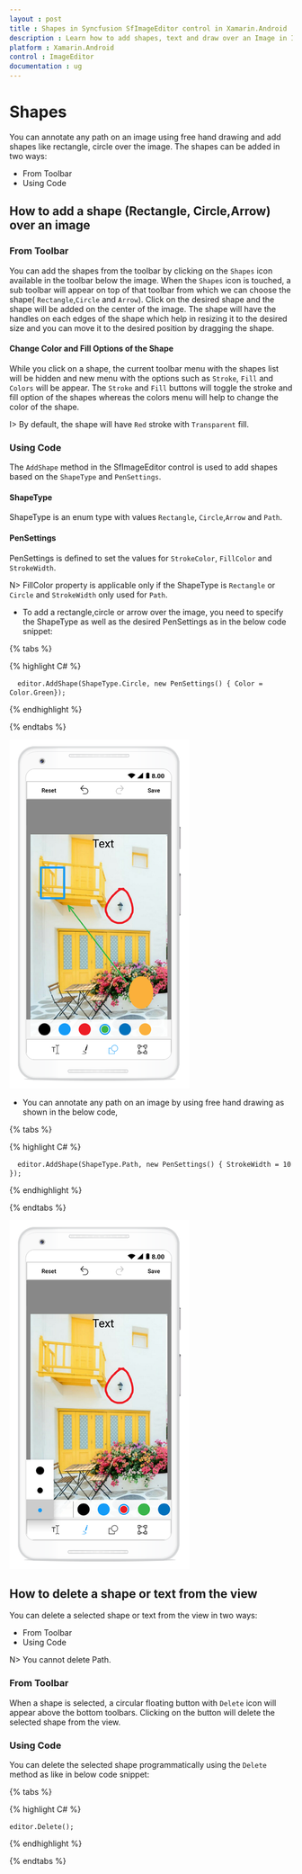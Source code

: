 ```yaml
---
layout : post
title : Shapes in Syncfusion SfImageEditor control in Xamarin.Android
description : Learn how to add shapes, text and draw over an Image in ImageEditor for Xamarin.Android
platform : Xamarin.Android
control : ImageEditor
documentation : ug
---
```


# Shapes

You can annotate any path on an image using free hand drawing and add shapes like rectangle, circle over the image. The shapes can be added in two ways:

* From Toolbar
* Using Code

## How to add a shape (Rectangle, Circle,Arrow) over an image

### From Toolbar

You can add the shapes from the toolbar by clicking on the `Shapes` icon available in the toolbar below the image. When the `Shapes` icon is touched, a sub toolbar will appear on top of that toolbar from which we can choose the shape( `Rectangle`,`Circle` and `Arrow`). Click on the desired shape and the shape will be added on the center of the image. The shape will have the handles on each edges of the shape which help in resizing it to the desired size and you can move it to the desired position by dragging the shape.

#### Change Color and Fill Options of the Shape

While you click on a shape, the current toolbar menu with the shapes list will be hidden and new menu with the options such as `Stroke`, `Fill` and `Colors` will be appear. The `Stroke` and `Fill` buttons will toggle the stroke and fill option of the shapes whereas the colors menu will help to change the color of the shape.

I> By default, the shape will have `Red` stroke with `Transparent` fill.

### Using Code

The `AddShape` method in the SfImageEditor control is used to add shapes based on the `ShapeType` and `PenSettings`.

#### ShapeType

ShapeType is an enum type with values `Rectangle`, `Circle`,`Arrow` and `Path`.

#### PenSettings

PenSettings is defined to set the values for `StrokeColor`, `FillColor` and `StrokeWidth`.

N> FillColor property is applicable only if the ShapeType is `Rectangle` or `Circle` and `StrokeWidth` only used for `Path`.

   * To add a rectangle,circle or arrow over the image, you need to specify the ShapeType as well as the desired PenSettings as in the below code snippet:

{% tabs %}

{% highlight C# %}

      editor.AddShape(ShapeType.Circle, new PenSettings() { Color = Color.Green});

{% endhighlight %}

{% endtabs %}

  ![SfImageEditor](ImageEditor_images/Shapes.png)

   * You can annotate any path on an image by using free hand drawing as shown in the below code,

{% tabs %}

{% highlight C# %}

      editor.AddShape(ShapeType.Path, new PenSettings() { StrokeWidth = 10 });

{% endhighlight %}

{% endtabs %}

![SfImageEditor](ImageEditor_images/Path.png)

## How to delete a shape or text from the view

You can delete a selected shape or text from the view in two ways:

* From Toolbar
* Using Code

N> You cannot delete Path.

### From Toolbar

When a shape is selected, a circular floating button with `Delete` icon will appear above the bottom toolbars. Clicking on the button will delete the selected shape from the view.

### Using Code

You can delete the selected shape programmatically using the `Delete` method as like in below code snippet:


{% tabs %}

{% highlight C# %}

    editor.Delete();

{% endhighlight %}

{% endtabs %}
